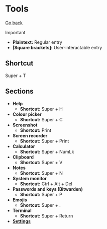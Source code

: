 # Tools

[Go back](../README.md)

> [!IMPORTANT]
>
> - **Plaintext:** Regular entry
> - **[Square brackets]:** User-interactable entry

## Shortcut

Super + T

## Sections

- **Help**
  - **Shortcut:** Super + H
- **Colour picker**
  - **Shortcut:** Super + C
- **Screenshot**
  - **Shortcut:** Print
- **Screen recorder**
  - **Shortcut:** Super + Print
- **Calculator**
  - **Shortcut:** Super + NumLk
- **Clipboard**
  - **Shortcut:** Super + V
- **Notes**
  - **Shortcut:** Super + N
- **System monitor**
  - **Shortcut:** Ctrl + Alt + Del
- **Passwords and keys (Bitwarden)**
  - **Shortcut:** Super + P
- **Emojis**
  - **Shortcut:** Super + .
- **Terminal**
  - **Shortcut:** Super + Return
- [**Settings**](../Settings/README.md#tools)
